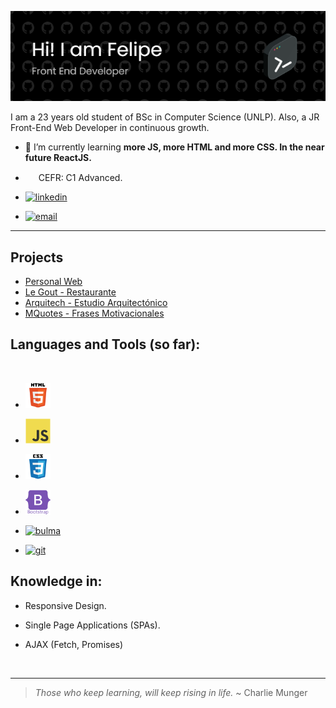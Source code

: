 ![Header](github-header-image.png)


I am a 23 years old student of BSc in Computer Science (UNLP). 
Also, a JR Front-End Web Developer in continuous growth. 

- 🌱 I’m currently learning **more JS, more HTML and more CSS. In the near future ReactJS.**
- <img src="https://raw.githubusercontent.com/google/region-flags/0e84c211b1aa531d829867aab35bed35822796ff/svg/GB.svg" height="15" width="17"> CEFR: C1 Advanced.

- <a href="https://linkedin.com/in/felipe-rodriguez-carle" target="blank">
    <img src="https://raw.githubusercontent.com/rahuldkjain/github-profile-readme-generator/master/src/images/icons/Social/linked-in-alt.svg" alt="linkedin" title="LinkedIn" height="20" width="20"/>
</a> 

- <a href="feliperodriguezcarle@hotmail.com" target="_blank">
    <img src="https://cdn-icons-png.flaticon.com/512/3349/3349258.png" alt="email" title="Mail" height="20" width="20">
</a>
<hr>

## Projects

- [Personal Web](https://feliperodc.github.io)
- [Le Gout - Restaurante](https://feliperodc.github.io/legout-restaurante/)
- [Arquitech - Estudio Arquitectónico](https://feliperodc.github.io/arquitech-estudio/)
- [MQuotes - Frases Motivacionales](https://feliperodc.github.io/MQuotes/)
## Languages and Tools (so far):
<br>

- <a href="https://www.w3.org/html/" target="_blank" rel="noreferrer"> 
    <img src="https://raw.githubusercontent.com/devicons/devicon/master/icons/html5/html5-original-wordmark.svg" alt="html5" width="40" height="40"/>
</a> 

- <a href="https://developer.mozilla.org/en-US/docs/Web/JavaScript" target="_blank" rel="noreferrer"> 
    <img src="https://raw.githubusercontent.com/devicons/devicon/master/icons/javascript/javascript-original.svg" alt="javascript" width="40" height="40"/> 
</a> 

- <a href="https://www.w3schools.com/css/" target="_blank" rel="noreferrer"> 
    <img src="https://raw.githubusercontent.com/devicons/devicon/master/icons/css3/css3-original-wordmark.svg" alt="css3" width="40" height="40"/> 
</a> 

- <a href="https://getbootstrap.com" target="_blank" rel="noreferrer"> 
    <img src="https://raw.githubusercontent.com/devicons/devicon/master/icons/bootstrap/bootstrap-plain-wordmark.svg" alt="bootstrap" width="40" height="40"/> 
</a>

- <a href="https://bulma.io/" target="_blank" rel="noreferrer"> 
    <img src="https://raw.githubusercontent.com/gilbarbara/logos/804dc257b59e144eaca5bc6ffd16949752c6f789/logos/bulma.svg" alt="bulma" width="40" height="40"/> 
</a> 

- <a href="https://git-scm.com/" target="_blank" rel="noreferrer"> 
    <img src="https://www.vectorlogo.zone/logos/git-scm/git-scm-icon.svg" alt="git" width="40" height="40"/>
</a> 

## Knowledge in:

- Responsive Design.

- Single Page Applications (SPAs).

- AJAX (Fetch, Promises)

<br>


<hr>

> *Those who keep learning, will keep rising in life.* ~ Charlie Munger


